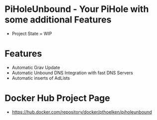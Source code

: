 # PiHoleUnbound - Your PiHole with some additional Features

* Project State = WIP

# Features

* Automatic Grav Update
* Automatic Unbound DNS Integration with fast DNS Servers
* Automatic inserts of AdLists  

# Docker Hub Project Page
* https://hub.docker.com/repository/docker/pthoelken/piholeunbound